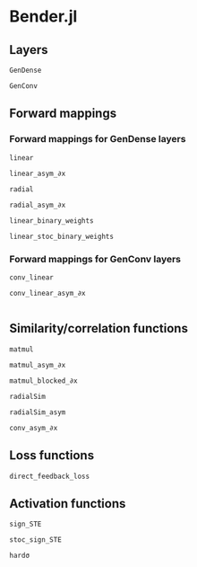 # Bender.jl

## Layers
```@docs
GenDense
```

```@docs
GenConv
```

## Forward mappings
### Forward mappings for GenDense layers
```@docs
linear
```

```@docs
linear_asym_∂x
```

```@docs
radial
```

```@docs
radial_asym_∂x
```

```@docs
linear_binary_weights
```

```@docs
linear_stoc_binary_weights
```
### Forward mappings for GenConv layers
```@docs
conv_linear
```

```@docs
conv_linear_asym_∂x
```

```@docs

```

## Similarity/correlation functions
```@docs
matmul
```

```@docs
matmul_asym_∂x
```

```@docs
matmul_blocked_∂x
```

```@docs
radialSim
```

```@docs
radialSim_asym
```

```@docs
conv_asym_∂x
```

## Loss functions
```@docs
direct_feedback_loss
```

## Activation functions
```@docs
sign_STE
```

```@docs
stoc_sign_STE
```

```@docs
hardσ
```